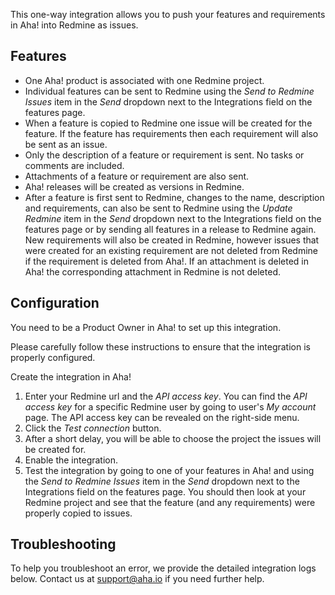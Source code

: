 This one-way integration allows you to push your features and requirements in Aha! into Redmine as issues.

## Features

* One Aha! product is associated with one Redmine project.
* Individual features can be sent to Redmine using the _Send to Redmine Issues_ item in the _Send_ dropdown next to the Integrations field on the features page.
* When a feature is copied to Redmine one issue will be created for the feature. If
the feature has requirements then each requirement will also be sent as an issue.
* Only the description of a feature or requirement is sent. No tasks or comments are included.
* Attachments of a feature or requirement are also sent.
* Aha! releases will be created as versions in Redmine.
* After a feature is first sent to Redmine, changes to the name, description and requirements, can also be sent to Redmine using the _Update Redmine_ item in the _Send_ dropdown next to the Integrations field on the features page or by sending all features in a release to Redmine again. New requirements will also be created in Redmine, however issues that were created for an existing requirement are not deleted from Redmine if the requirement is deleted from Aha!. If an attachment is deleted in Aha! the corresponding attachment in Redmine is not deleted.


## Configuration

You need to be a Product Owner in Aha! to set up this integration.

Please carefully follow these instructions to ensure that the integration is properly configured.

Create the integration in Aha!

1. Enter your Redmine url and the _API access key_. You can find the _API access key_ for a specific Redmine user by going to user's _My account_ page. The API access key can be revealed on the right-side menu.
2. Click the _Test connection_ button.
3. After a short delay, you will be able to choose the project the issues will be created for.
4. Enable the integration.
5. Test the integration by going to one of your features in Aha! and using the _Send to Redmine Issues_ item in the _Send_ dropdown next to the Integrations field on the features page. You should then look at your Redmine project and see that the feature (and any requirements) were properly copied to issues.


## Troubleshooting

To help you troubleshoot an error, we provide the detailed integration logs below. Contact us at support@aha.io if you need further help.
